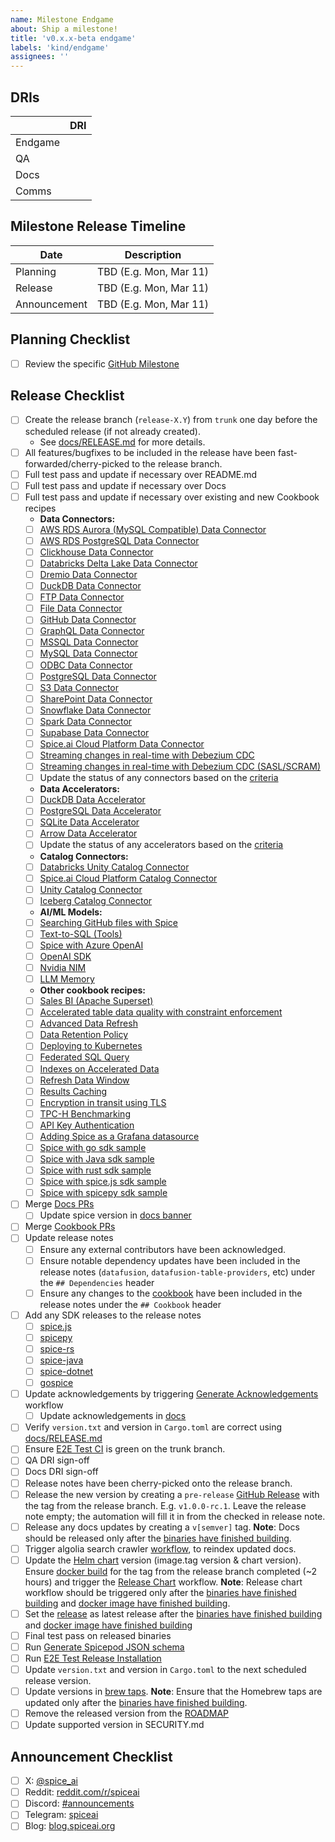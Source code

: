 ```yaml
---
name: Milestone Endgame
about: Ship a milestone!
title: 'v0.x.x-beta endgame'
labels: 'kind/endgame'
assignees: ''
---
```


## DRIs

|         | DRI |
| ------- | --- |
| Endgame |     |
| QA      |     |
| Docs    |     |
| Comms   |     |

## Milestone Release Timeline

| Date         | Description            |
| ------------ | ---------------------- |
| Planning     | TBD (E.g. Mon, Mar 11) |
| Release      | TBD (E.g. Mon, Mar 11) |
| Announcement | TBD (E.g. Mon, Mar 11) |

## Planning Checklist

- [ ] Review the specific [GitHub Milestone](https://github.com/spiceai/spiceai/milestones)

## Release Checklist

- [ ] Create the release branch (`release-X.Y`) from `trunk` one day before the scheduled release (if not already created).
  - See [docs/RELEASE.md](https://github.com/spiceai/spiceai/blob/trunk/docs/RELEASE.md) for more details.
- [ ] All features/bugfixes to be included in the release have been fast-forwarded/cherry-picked to the release branch.
- [ ] Full test pass and update if necessary over README.md
- [ ] Full test pass and update if necessary over Docs
- [ ] Full test pass and update if necessary over existing and new Cookbook recipes
  - **Data Connectors:**
  - [ ] [AWS RDS Aurora (MySQL Compatible) Data Connector](https://github.com/spiceai/cookbook/blob/trunk/mysql/rds-aurora/README.md)
  - [ ] [AWS RDS PostgreSQL Data Connector](https://github.com/spiceai/cookbook/blob/trunk/postgres/rds/README.md)
  - [ ] [Clickhouse Data Connector](https://github.com/spiceai/cookbook/blob/trunk/clickhouse/README.md)
  - [ ] [Databricks Delta Lake Data Connector](https://github.com/spiceai/cookbook/blob/trunk/databricks/delta_lake/README.md)
  - [ ] [Dremio Data Connector](https://github.com/spiceai/cookbook/blob/trunk/dremio/README.md)
  - [ ] [DuckDB Data Connector](https://github.com/spiceai/cookbook/blob/trunk/duckdb/connector/README.md)
  - [ ] [FTP Data Connector](https://github.com/spiceai/cookbook/blob/trunk/ftp/README.md)
  - [ ] [File Data Connector](https://github.com/spiceai/cookbook/blob/trunk/file/README.md)
  - [ ] [GitHub Data Connector](https://github.com/spiceai/cookbook/blob/trunk/github/README.md)
  - [ ] [GraphQL Data Connector](https://github.com/spiceai/cookbook/blob/trunk/graphql/README.md)
  - [ ] [MSSQL Data Connector](https://github.com/spiceai/cookbook/blob/trunk/mssql/README.md)
  - [ ] [MySQL Data Connector](https://github.com/spiceai/cookbook/blob/trunk/mysql/connector/README.md)
  - [ ] [ODBC Data Connector](https://github.com/spiceai/cookbook/blob/trunk/odbc/README.md)
  - [ ] [PostgreSQL Data Connector](https://github.com/spiceai/cookbook/blob/trunk/postgres/connector/README.md)
  - [ ] [S3 Data Connector](https://github.com/spiceai/cookbook/blob/trunk/s3/README.md)
  - [ ] [SharePoint Data Connector](https://github.com/spiceai/cookbook/blob/trunk/sharepoint/README.md)
  - [ ] [Snowflake Data Connector](https://github.com/spiceai/cookbook/blob/trunk/snowflake/README.md)
  - [ ] [Spark Data Connector](https://github.com/spiceai/cookbook/blob/trunk/spark/README.md)
  - [ ] [Supabase Data Connector](https://github.com/spiceai/cookbook/blob/trunk/postgres/supabase/README.md)
  - [ ] [Spice.ai Cloud Platform Data Connector](https://github.com/spiceai/cookbook/blob/trunk/spiceai/README.md)
  - [ ] [Streaming changes in real-time with Debezium CDC](https://github.com/spiceai/cookbook/blob/trunk/cdc-debezium/README.md)
  - [ ] [Streaming changes in real-time with Debezium CDC (SASL/SCRAM)](https://github.com/spiceai/cookbook/blob/trunk/cdc-debezium/sasl-scram/README.md)
  - [ ] Update the status of any connectors based on the [criteria](/docs/criteria/connectors/rc.md)
  - **Data Accelerators:**
  - [ ] [DuckDB Data Accelerator](https://github.com/spiceai/cookbook/blob/trunk/duckdb/accelerator/README.md)
  - [ ] [PostgreSQL Data Accelerator](https://github.com/spiceai/cookbook/blob/trunk/postgres/accelerator/README.md)
  - [ ] [SQLite Data Accelerator](https://github.com/spiceai/cookbook/blob/trunk/sqlite/accelerator/README.md)
  - [ ] [Arrow Data Accelerator](https://github.com/spiceai/cookbook/blob/trunk/arrow/README.md)
  - [ ] Update the status of any accelerators based on the [criteria](/docs/criteria/accelerators/rc.md)
  - **Catalog Connectors:**
  - [ ] [Databricks Unity Catalog Connector](https://github.com/spiceai/cookbook/blob/trunk/catalogs/databricks/README.md)
  - [ ] [Spice.ai Cloud Platform Catalog Connector](https://github.com/spiceai/cookbook/blob/trunk/catalogs/spiceai/README.md)
  - [ ] [Unity Catalog Connector](https://github.com/spiceai/cookbook/blob/trunk/catalogs/unity_catalog/README.md)
  - [ ] [Iceberg Catalog Connector](https://github.com/spiceai/cookbook/blob/trunk/catalogs/iceberg/README.md)
  - **AI/ML Models:**
  - [ ] [Searching GitHub files with Spice](https://github.com/spiceai/cookbook/tree/trunk/search_github_files)
  - [ ] [Text-to-SQL (Tools)](https://github.com/spiceai/cookbook/tree/trunk/text-to-sql)
  - [ ] [Spice with Azure OpenAI](https://github.com/spiceai/cookbook/tree/trunk/azure_openai)
  - [ ] [OpenAI SDK](https://github.com/spiceai/cookbook/tree/trunk/openai_sdk)
  - [ ] [Nvidia NIM](https://github.com/spiceai/cookbook/tree/trunk/nvidia-nim)
  - [ ] [LLM Memory](https://github.com/spiceai/cookbook/tree/trunk/llm-memory)
  - **Other cookbook recipes:**
  - [ ] [Sales BI (Apache Superset)](https://github.com/spiceai/cookbook/blob/trunk/sales-bi/README.md)
  - [ ] [Accelerated table data quality with constraint enforcement](https://github.com/spiceai/cookbook/blob/trunk/acceleration/constraints/README.md)
  - [ ] [Advanced Data Refresh](https://github.com/spiceai/cookbook/blob/trunk/acceleration/data-refresh/README.md)
  - [ ] [Data Retention Policy](https://github.com/spiceai/cookbook/blob/trunk/retention/README.md)
  - [ ] [Deploying to Kubernetes](https://github.com/spiceai/cookbook/blob/trunk/kubernetes/README.md)
  - [ ] [Federated SQL Query](https://github.com/spiceai/cookbook/blob/trunk/federation/README.md)
  - [ ] [Indexes on Accelerated Data](https://github.com/spiceai/cookbook/blob/trunk/acceleration/indexes/README.md)
  - [ ] [Refresh Data Window](https://github.com/spiceai/cookbook/blob/trunk/refresh-data-window/README.md)
  - [ ] [Results Caching](https://github.com/spiceai/cookbook/blob/trunk/caching/README.md)
  - [ ] [Encryption in transit using TLS](https://github.com/spiceai/cookbook/blob/trunk/tls/README.md)
  - [ ] [TPC-H Benchmarking](https://github.com/spiceai/cookbook/blob/trunk/tpc-h/README.md)
  - [ ] [API Key Authentication](https://github.com/spiceai/cookbook/blob/trunk/api_key/README.md)
  - [ ] [Adding Spice as a Grafana datasource](https://github.com/spiceai/cookbook/blob/trunk/grafana-datasource/README.md)
  - [ ] [Spice with go sdk sample](https://github.com/spiceai/cookbook/blob/trunk/client-sdk/gospice-sdk-sample/README.md)
  - [ ] [Spice with Java sdk sample](https://github.com/spiceai/cookbook/blob/trunk/client-sdk/spice-java-sdk-sample/README.md)
  - [ ] [Spice with rust sdk sample](https://github.com/spiceai/cookbook/blob/trunk/client-sdk/spice-rs-sdk-sample/README.md)
  - [ ] [Spice with spice.js sdk sample](https://github.com/spiceai/cookbook/blob/trunk/client-sdk/spice.js-sdk-sample/README.md)
  - [ ] [Spice with spicepy sdk sample](https://github.com/spiceai/cookbook/blob/trunk/client-sdk/spicepy-sdk-sample/README.md)
- [ ] Merge [Docs PRs](https://github.com/spiceai/docs/pulls)
  - [ ] Update spice version in [docs banner](https://github.com/spiceai/docs/blob/trunk/website/docusaurus.config.ts#L95)
- [ ] Merge [Cookbook PRs](https://github.com/spiceai/cookbook/pulls)
- [ ] Update release notes
  - [ ] Ensure any external contributors have been acknowledged.
  - [ ] Ensure notable dependency updates have been included in the release notes (`datafusion`, `datafusion-table-providers`, etc) under the `## Dependencies` header
  - [ ] Ensure any changes to the [cookbook](https://github.com/spiceai/cookbook) have been included in the release notes under the `## Cookbook` header
- [ ] Add any SDK releases to the release notes
  - [ ] [spice.js](https://github.com/spiceai/spice.js/releases)
  - [ ] [spicepy](https://github.com/spiceai/spicepy/releases)
  - [ ] [spice-rs](https://github.com/spiceai/spice-rs/releases)
  - [ ] [spice-java](https://github.com/spiceai/spice-java/releases)
  - [ ] [spice-dotnet](https://github.com/spiceai/spice-dotnet/releases)
  - [ ] [gospice](https://github.com/spiceai/gospice/releases)
- [ ] Update acknowledgements by triggering [Generate Acknowledgements](https://github.com/spiceai/spiceai/actions/workflows/generate_acknowledgements.yml) workflow
  - [ ] Update acknowledgements in [docs](https://github.com/spiceai/docs/blob/trunk/website/docs/acknowledgements/index.md)
- [ ] Verify `version.txt` and version in `Cargo.toml` are correct using [docs/RELEASE.md](https://github.com/spiceai/spiceai/blob/trunk/docs/RELEASE.md#version-update)
- [ ] Ensure [E2E Test CI](https://github.com/spiceai/spiceai/actions/workflows/e2e_test_ci.yml) is green on the trunk branch.
- [ ] QA DRI sign-off
- [ ] Docs DRI sign-off
- [ ] Release notes have been cherry-picked onto the release branch.
- [ ] Release the new version by creating a `pre-release` [GitHub Release](https://github.com/spiceai/spiceai/releases/new) with the tag from the release branch. E.g. `v1.0.0-rc.1`. Leave the release note empty; the automation will fill it in from the checked in release note.
- [ ] Release any docs updates by creating a `v[semver]` tag.
      **Note**: Docs should be released only after the [binaries have finished building](https://github.com/spiceai/spiceai/actions/workflows/build_and_release.yml).
- [ ] Trigger algolia search crawler [workflow](https://github.com/spiceai/docs/actions/workflows/trigger_search_reindex.yml), to reindex updated docs.
- [ ] Update the [Helm chart](https://github.com/spiceai/spiceai/blob/trunk/deploy/chart) version (image.tag version & chart version). Ensure [docker build](https://github.com/spiceai/spiceai/actions/workflows/spiced_docker.yml) for the tag from the release branch completed (~2 hours) and trigger the [Release Chart](https://github.com/spiceai/helm-charts/actions/workflows/release.yml) workflow.
      **Note**: Release chart workflow should be triggered only after the [binaries have finished building](https://github.com/spiceai/spiceai/actions/workflows/build_and_release.yml) and [docker image have finished building](https://github.com/spiceai/spiceai/actions/workflows/spiced_docker.yml).
- [ ] Set the [release](https://github.com/spiceai/spiceai/releases) as latest release after the [binaries have finished building](https://github.com/spiceai/spiceai/actions/workflows/build_and_release.yml) and [docker image have finished building](https://github.com/spiceai/spiceai/actions/workflows/spiced_docker.yml)
- [ ] Final test pass on released binaries
- [ ] Run [Generate Spicepod JSON schema](https://github.com/spiceai/spiceai/actions/workflows/generate_json_schema.yml)
- [ ] Run [E2E Test Release Installation](https://github.com/spiceai/spiceai/actions/workflows/e2e_test_release_install.yml)
- [ ] Update `version.txt` and version in `Cargo.toml` to the next scheduled release version.
- [ ] Update versions in [brew taps](https://github.com/spiceai/homebrew-spiceai).
      **Note**: Ensure that the Homebrew taps are updated only after the [binaries have finished building](https://github.com/spiceai/spiceai/actions/workflows/build_and_release.yml).
- [ ] Remove the released version from the [ROADMAP](https://github.com/spiceai/spiceai/blob/trunk/docs/ROADMAP.md)
- [ ] Update supported version in SECURITY.md

## Announcement Checklist

- [ ] X: [@spice_ai](https://twitter.com/spice_ai)
- [ ] Reddit: [reddit.com/r/spiceai](https://reddit.com/r/spiceai)
- [ ] Discord: [#announcements](https://discord.gg/zv8ahzZVpf)
- [ ] Telegram: [spiceai](https://t.me/spiceai)
- [ ] Blog: [blog.spiceai.org](https://blog.spiceai.org)
